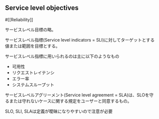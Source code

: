 ## Service level objectives
#[[Reliability]]

サービスレベル目標の略。

サービスレベル指標(Service level indicators = SLI)に対してターゲットとする値または範囲を目標とする。

サービスレベル指標に用いられるのは主に以下のようなもの
- 可用性
- リクエストレイテンシ
- エラー率
- システムスループット

サービスレベルアグリーメント(Service level agreement = SLA)は、SLOを守るまたは守れないケースに関する規定をユーザーと同意するもの。

SLO, SLI, SLAは定義が曖昧になりやすいので注意が必要